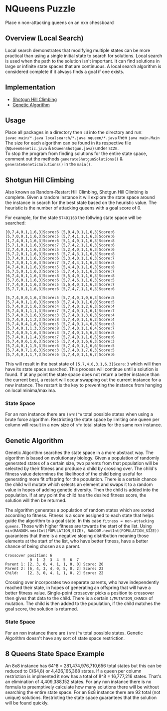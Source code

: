 # NQueens Puzzle

Place n non-attacking queens on an nxn chessboard

Overview (Local Search)
---
Local search demonstrates that modifying multiple states can be more practical than using a single initial state to search for solutions. Local search is used when the path to the solution isn't important. It can find solutions in large or infinite state spaces that are continuous. A local search algorithm is considered complete if it always finds a goal if one exists.

Implementation
---
- [Shotgun Hill Climbing](https://en.wikipedia.org/wiki/Hill_climbing#Variants "Random-Restart Hill Climbing")
- [Genetic Algorithm](https://en.wikipedia.org/wiki/Genetic_algorithm "Genetic Algorithm")

Usage
---
Place all packages in a directory then ```cd``` into the directory and run:<br> 
```javac main/*.java localsearch/*.java nqueen/*.java``` then ```java main.Main```<br>
The size for each algorithm can be found in its respective file (```NQueenGenetic.java``` & ```NQueenShotgun.java```) under ```SIZE```.<br>To stop the program from finding solutions for the entire state space, comment out the methods ```generateShotgunSolutions()``` & ```generateGeneticSolutions()``` in the ```main()```.

Shotgun Hill Climbing
---
Also known as Random-Restart Hill Climbing, Shotgun Hill Climbing is complete. Given a random instance it will explore the state space around the instance in search for the best state based on the heuristic value. The heuristic is the number of attacking queens with a goal score of 0.<br> 

For example, for the state ```57401163``` the follwing state space will be searched:
```
[0,7,4,0,1,1,6,3]Score:6 [5,0,4,0,1,1,6,3]Score:6 [5,7,0,0,1,1,6,3]Score:5 [5,7,4,1,1,1,6,3]Score:6
[1,7,4,0,1,1,6,3]Score:6 [5,1,4,0,1,1,6,3]Score:8 [5,7,1,0,1,1,6,3]Score:7 [5,7,4,2,1,1,6,3]Score:6
[2,7,4,0,1,1,6,3]Score:5 [5,2,4,0,1,1,6,3]Score:6 [5,7,2,0,1,1,6,3]Score:5 [5,7,4,3,1,1,6,3]Score:8
[3,7,4,0,1,1,6,3]Score:6 [5,3,4,0,1,1,6,3]Score:7 [5,7,3,0,1,1,6,3]Score:7 [5,7,4,4,1,1,6,3]Score:5
[4,7,4,0,1,1,6,3]Score:5 [5,4,4,0,1,1,6,3]Score:8 [5,7,5,0,1,1,6,3]Score:5 [5,7,4,5,1,1,6,3]Score:7
[6,7,4,0,1,1,6,3]Score:8 [5,5,4,0,1,1,6,3]Score:8 [5,7,6,0,1,1,6,3]Score:6 [5,7,4,6,1,1,6,3]Score:5
[7,7,4,0,1,1,6,3]Score:5 [5,6,4,0,1,1,6,3]Score:7 [5,7,7,0,1,1,6,3]Score:6 [5,7,4,7,1,1,6,3]Score:6

[5,7,4,0,0,1,6,3]Score:5 [5,7,4,0,1,0,6,3]Score:5 [5,7,4,0,1,1,0,3]Score:8 [5,7,4,0,1,1,6,0]Score:5
[5,7,4,0,2,1,6,3]Score:4 [5,7,4,0,1,2,6,3]Score:4 [5,7,4,0,1,1,1,3]Score:7 [5,7,4,0,1,1,6,1]Score:7
[5,7,4,0,3,1,6,3]Score:3 [5,7,4,0,1,3,6,3]Score:4 [5,7,4,0,1,1,2,3]Score:8 [5,7,4,0,1,1,6,2]Score:4
[5,7,4,0,4,1,6,3]Score:5 [5,7,4,0,1,4,6,3]Score:3 [5,7,4,0,1,1,3,3]Score:8 [5,7,4,0,1,1,6,4]Score:7
[5,7,4,0,5,1,6,3]Score:3 [5,7,4,0,1,5,6,3]Score:5 [5,7,4,0,1,1,4,3]Score:7 [5,7,4,0,1,1,6,5]Score:6
[5,7,4,0,6,1,6,3]Score:5 [5,7,4,0,1,6,6,3]Score:3 [5,7,4,0,1,1,5,3]Score:6 [5,7,4,0,1,1,6,6]Score:5
[5,7,4,0,7,1,6,3]Score:3 [5,7,4,0,1,7,6,3]Score:5 [5,7,4,0,1,1,7,3]Score:6 [5,7,4,0,1,1,6,7]Score:6
```
This will result in the best state of ```[5,7,4,0,3,1,6,3]Score:3``` which will then have its state space searched. This process will continue until a solution is found. If at any point the state space does not return a better instance than the current best, a restart will occur swapping out the current instance for a new instance. The restart is the key to preventing the instance from hanging on local minima/maxima.

### State Space
For an nxn instance there are ```(n*n)^n``` total possible states when using a brute force algorithm. Restricting the state space by limiting one queen per column will result in a new size of ```n^n``` total states for the same nxn instance. 

Genetic Algorithm
---

Genetic Algorithm searches the state space in a more abstract way. The algorithm is based on evolutionary biology. Given a population of randomly generated states of a certain size, two parents from that population will be selected by their fitness and produce a child by crossing over. The child's fitness value determines the likelihood of the child being useful for generating more fit offspring for the population. There is a certain chance the child will mutate which selects an element and swaps it to a random value in hopes of adding genetic diversity. Then the child is added into the population. If at any point the child has the desired fitness score, the solution will then be returned.

The algorithm generates a population of random states which are sorted according to fitness. Fitness is a score assigned to each state that helps guide the algorithm to a goal state. In this case ```fitness = non-attacking queens```. Those with higher fitness are towards the start of the list. Using ```min(RANDOM.nextInt(POPULATION_SIZE), RANDOM.nextInt(POPULATION_SIZE))``` guarantees that there is a negative sloping distribution meaning those elements at the start of the list, who have better fitness, have a better chance of being chosen as a parent.<br>
```
Crossover position: 6
           0  1  2  3  4  5  6  7
Parent 1: [2, 3, 0, 4, 1, 1, 0, 0] Score: 20
Parent 2: [6, 4, 3, 4, 0, 5, 0, 2] Score: 23
Child:    [2, 3, 0, 4, 1, 1, 0, 2] Score: 22
```
Crossing over incorporates two separate parents, who have independently reached their state, in hopes of generating an offspring that will have a better fitness value. Single-point crossover picks a position to crossover then gives that data to the child. There is a certain ```1/MUTATION_CHANCE``` of mutation. The child is then added to the population, if the child matches the goal score, the solution is returned.

### State Space
For an nxn instance there are ```(n*n)^n``` total possible states. Genetic Algorithm doesn't have any sort of state space restriction.

8 Queens State Space Example
---
An 8x8 instance has 64^8 = 281,474,976,710,656 total states but this can be reduced to C(64,8) or 4,426,165,368 states. If a queen per column restriction is implmented it now has a total of 8^8 = 16,777,216 states. That's an elimination of 4,409,388,152 states. For any nxn instance there is no formula to preemptively calculate how many solutions there will be without searching the entire state space. For an 8x8 instance there are 92 total (not unique) solutions. Restricting the state space guarantees that the solution will be found quickly.
